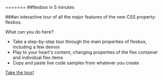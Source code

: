 =======
##flexbox in 5 minutes

###an interactive tour of all the major features of the new CSS property: flexbox.

What can you do here?

- Take a step-by-step tour through the main properties of flexbox, including a few demos
- Play to your heart's content, changing properties of the flex container and individual flex items
- Copy and paste live code samples from whatever you create

[Take the tour!](http://devbryce.com/site/flexbox/)
